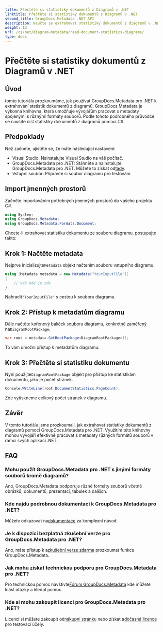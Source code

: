 ```yaml
---
title: Přečtěte si statistiky dokumentů z Diagramů v .NET
linktitle: Přečtěte si statistiky dokumentů z Diagramů v .NET
second_title: GroupDocs.Metadata .NET API
description: Naučte se extrahovat statistiky dokumentů z diagramů v .NET pomocí GroupDocs.Metadata, výkonné knihovny pro manipulaci s metadaty.
weight: 12
url: /cs/net/diagram-metadata/read-document-statistics-diagrams/
type: docs
---
```

# Přečtěte si statistiky dokumentů z Diagramů v .NET

## Úvod
tomto tutoriálu prozkoumáme, jak používat GroupDocs.Metadata pro .NET k extrahování statistik dokumentů z diagramů. GroupDocs.Metadata je výkonná knihovna, která umožňuje vývojářům pracovat s metadaty spojenými s různými formáty souborů. Podle tohoto podrobného průvodce se naučíte číst statistiky dokumentů z diagramů pomocí C#.
## Předpoklady
Než začnete, ujistěte se, že máte následující nastavení:
- Visual Studio: Nainstalujte Visual Studio na váš počítač.
-  GroupDocs.Metadata pro .NET: Stáhněte a nainstalujte GroupDocs.Metadata pro .NET. Můžete to získat od[tady](https://releases.groupdocs.com/metadata/net/).
- Vstupní soubor: Připravte si soubor diagramu pro testování.

## Import jmenných prostorů
Začněte importováním potřebných jmenných prostorů do vašeho projektu C#.
```csharp
using System;
using GroupDocs.Metadata;
using GroupDocs.Metadata.Formats.Document;
```

Chcete-li extrahovat statistiku dokumentu ze souboru diagramu, postupujte takto:
## Krok 1: Načtěte metadata
 Nejprve inicializujte`Metadata` objekt načtením souboru vstupního diagramu.
```csharp
using (Metadata metadata = new Metadata("YourInputFile"))
{
    // Váš kód je zde
}
```
 Nahradit`"YourInputFile"` s cestou k souboru diagramu.
## Krok 2: Přístup k metadatům diagramu
 Dále načtěte kořenový balíček souboru diagramu, konkrétně zaměřený na`DiagramRootPackage`.
```csharp
var root = metadata.GetRootPackage<DiagramRootPackage>();
```
To vám umožní přístup k metadatům diagramu.
## Krok 3: Přečtěte si statistiku dokumentu
 Nyní použijte`DiagramRootPackage` objekt pro přístup ke statistikám dokumentu, jako je počet stránek.
```csharp
Console.WriteLine(root.DocumentStatistics.PageCount);
```
Zde vytiskneme celkový počet stránek v diagramu.

## Závěr
V tomto tutoriálu jsme prozkoumali, jak extrahovat statistiky dokumentů z diagramů pomocí GroupDocs.Metadata pro .NET. Využitím této knihovny mohou vývojáři efektivně pracovat s metadaty různých formátů souborů v rámci svých aplikací .NET.

## FAQ
### Mohu použít GroupDocs.Metadata pro .NET s jinými formáty souborů kromě diagramů?
Ano, GroupDocs.Metadata podporuje různé formáty souborů včetně obrázků, dokumentů, prezentací, tabulek a dalších.
### Kde najdu podrobnou dokumentaci k GroupDocs.Metadata pro .NET?
 Můžete odkazovat na[dokumentace](https://tutorials.groupdocs.com/metadata/net/) za komplexní návod.
### Je k dispozici bezplatná zkušební verze pro GroupDocs.Metadata pro .NET?
 Ano, máte přístup k a[zkušební verze zdarma](https://releases.groupdocs.com/) prozkoumat funkce GroupDocs.Metadata.
### Jak mohu získat technickou podporu pro GroupDocs.Metadata pro .NET?
 Pro technickou pomoc navštivte[Fórum GroupDocs.Metadata](https://forum.groupdocs.com/c/metadata/14) kde můžete klást otázky a hledat pomoc.
### Kde si mohu zakoupit licenci pro GroupDocs.Metadata pro .NET?
 Licenci si můžete zakoupit od[nákupní stránku](https://purchase.groupdocs.com/buy) nebo získat a[dočasná licence](https://purchase.groupdocs.com/temporary-license/) pro testovací účely.